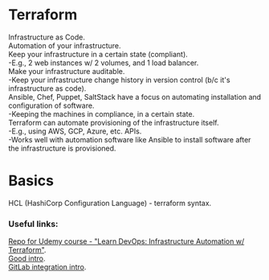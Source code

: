 # Terraform

Infrastructure as Code.    
Automation of your infrastructure.  
Keep your infrastructure in a certain state (compliant).  
-E.g., 2 web instances w/ 2 volumes, and 1 load balancer.  
Make your infrastructure auditable.  
-Keep your infrastructure change history in version control (b/c it's infrastructure as code).  
Ansible, Chef, Puppet, SaltStack have a focus on automating installation and configuration of software.  
-Keeping the machines in compliance, in a certain state.  
Terraform can automate provisioning of the infrastructure itself.  
-E.g., using AWS, GCP, Azure, etc. APIs.  
-Works well with automation software like Ansible to install software after the infrastructure is provisioned.  

# Basics

HCL (HashiCorp Configuration Language) - terraform syntax.  




### Useful links:
[Repo for Udemy course - "Learn DevOps: Infrastructure Automation w/ Terraform"](https://github.com/wardviaene/terraform-course).  
[Good intro](https://blog.gruntwork.io/a-comprehensive-guide-to-terraform-b3d32832baca).  
[GitLab integration intro](https://timberry.dev/posts/terraform-pipelines-in-gitlab/).  
